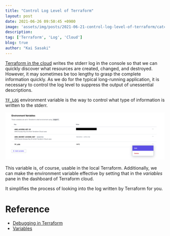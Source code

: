 ```yaml
---
title: "Control Log Level of Terraform"
layout: post
date: 2021-06-26 09:50:45 +0900
image: 'assets/img/posts/2021-06-21-control-log-level-of-terraform/catch.jpg'
description:
tag: ['Terraform', 'Log', 'Cloud']
blog: true
author: "Kai Sasaki"
---
```


[Terraform in the cloud](https://app.terraform.io) writes the stderr log in the console so that we can quickly discover what resources are created, changed, and destroyed. However, it may sometimes be too lengthy to grasp the complete information quickly. As we do for the typical long-running application, it is necessary to control the log level to suppress the output of unessential descriptions.

[`TF_LOG`](https://www.terraform.io/docs/internals/debugging.html) environment variable is the way to control what type of information is written to the stderr.

![Variables](/assets/img/posts/2021-06-21-control-log-level-of-terraform/variables.png)

This variable is, of course, usable in the local Terraform. Additionally, we can make the environment variable effective by setting that in the *variables* pane in the dashboard of Terraform cloud.

It simplifies the process of looking into the log written by Terraform for you.


# Reference

- [Debugging in Terraform](https://www.terraform.io/docs/internals/debugging.html)
- [Variables](https://www.terraform.io/docs/cloud/workspaces/variables.html)